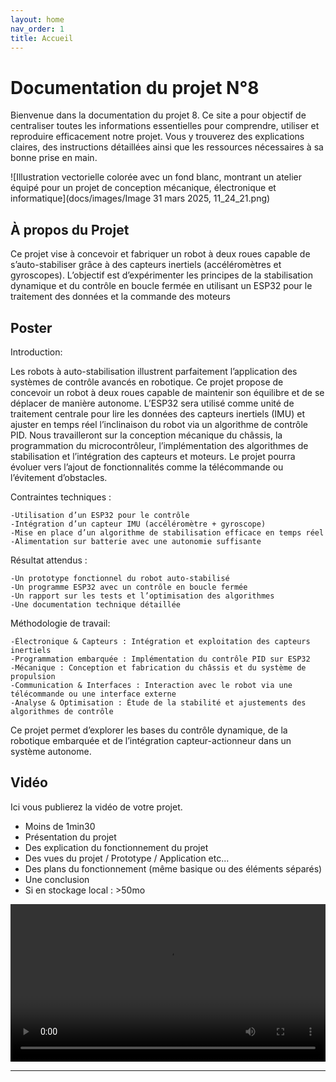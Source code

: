 ```yaml
---
layout: home
nav_order: 1
title: Accueil
---
```


# Documentation du projet N°8 

Bienvenue dans la documentation du projet 8. Ce site a pour objectif de centraliser toutes les informations essentielles pour comprendre, utiliser et reproduire efficacement notre projet. Vous y trouverez des explications claires, des instructions détaillées ainsi que les ressources nécessaires à sa bonne prise en main.

![Illustration vectorielle colorée avec un fond blanc, montrant un atelier équipé pour un projet de conception mécanique, électronique et informatique](docs/images/Image 31 mars 2025, 11_24_21.png)

## À propos du Projet
Ce projet vise à concevoir et fabriquer un robot à deux roues capable de s’auto-stabiliser grâce à des capteurs inertiels (accéléromètres et gyroscopes). L’objectif est d’expérimenter les principes de la stabilisation dynamique et du contrôle en boucle fermée en utilisant un ESP32 pour le traitement des données et la commande des moteurs

## Poster
Introduction:

Les robots à auto-stabilisation illustrent parfaitement l’application des systèmes de contrôle avancés en robotique. Ce projet propose de concevoir un robot à deux roues capable de maintenir son équilibre et de se déplacer de manière autonome. L’ESP32 sera utilisé comme unité de traitement centrale pour lire les données des capteurs inertiels (IMU) et ajuster en temps réel l’inclinaison du robot via un algorithme de contrôle PID.
Nous travailleront sur la conception mécanique du châssis, la programmation du microcontrôleur, l’implémentation des algorithmes de stabilisation et l’intégration des capteurs et moteurs. Le projet pourra évoluer vers l’ajout de fonctionnalités comme la télécommande ou l’évitement d’obstacles.
    
Contraintes techniques :

    -Utilisation d’un ESP32 pour le contrôle
    -Intégration d’un capteur IMU (accéléromètre + gyroscope)
    -Mise en place d’un algorithme de stabilisation efficace en temps réel
    -Alimentation sur batterie avec une autonomie suffisante
    
Résultat attendus :

    -Un prototype fonctionnel du robot auto-stabilisé
    -Un programme ESP32 avec un contrôle en boucle fermée
    -Un rapport sur les tests et l’optimisation des algorithmes
    -Une documentation technique détaillée
    
Méthodologie de travail:

    -Électronique & Capteurs : Intégration et exploitation des capteurs inertiels
    -Programmation embarquée : Implémentation du contrôle PID sur ESP32
    -Mécanique : Conception et fabrication du châssis et du système de propulsion
    -Communication & Interfaces : Interaction avec le robot via une télécommande ou une interface externe
    -Analyse & Optimisation : Étude de la stabilité et ajustements des algorithmes de contrôle
Ce projet permet d’explorer les bases du contrôle dynamique, de la robotique embarquée et de l’intégration capteur-actionneur dans un système autonome.



## Vidéo

Ici vous publierez la vidéo de votre projet. 
- Moins de 1min30
- Présentation du projet 
- Des explication du fonctionnement du projet
- Des vues du projet / Prototype / Application etc... 
- Des plans du fonctionnement (même basique ou des éléments séparés)
- Une conclusion
- Si en stockage local : >50mo

<video src="images/intro_amiens.mp4" controls title="Title"  style="width: 100%;"></video>

---
